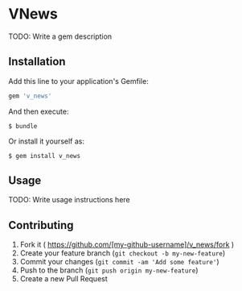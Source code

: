 # VNews

TODO: Write a gem description

## Installation

Add this line to your application's Gemfile:

```ruby
gem 'v_news'
```

And then execute:

    $ bundle

Or install it yourself as:

    $ gem install v_news

## Usage

TODO: Write usage instructions here

## Contributing

1. Fork it ( https://github.com/[my-github-username]/v_news/fork )
2. Create your feature branch (`git checkout -b my-new-feature`)
3. Commit your changes (`git commit -am 'Add some feature'`)
4. Push to the branch (`git push origin my-new-feature`)
5. Create a new Pull Request
